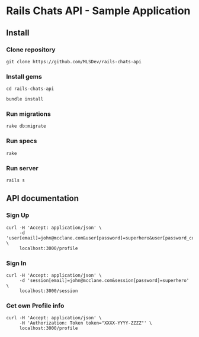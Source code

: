 # Rails Chats API - Sample Application

## Install

### Clone repository
```
git clone https://github.com/MLSDev/rails-chats-api
```

### Install gems
```
cd rails-chats-api
```

```
bundle install
```

### Run migrations
```
rake db:migrate
```

### Run specs
```
rake
```

### Run server
```
rails s
```

## API documentation

### Sign Up
```
curl -H 'Accept: application/json' \
     -d 'user[email]=john@mcclane.com&user[password]=superhero&user[password_confirmation]=superhero' \
     localhost:3000/profile
```

### Sign In
```
curl -H 'Accept: application/json' \
     -d 'session[email]=john@mcclane.com&session[password]=superhero' \
     localhost:3000/session
```

### Get own Profile info
```
curl -H 'Accept: application/json' \
     -H 'Authorization: Token token="XXXX-YYYY-ZZZZ"' \
     localhost:3000/profile
```
